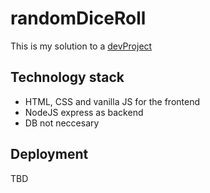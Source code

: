 # randomDiceRoll

This is my solution to a [devProject](https://www.codementor.io/projects/web/random-number-generator-web-app-bz042v8kll)

## Technology stack

- HTML, CSS and vanilla JS for the frontend
- NodeJS express as backend
- DB not neccesary

## Deployment

TBD
